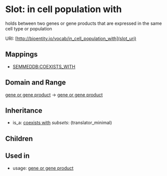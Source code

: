 # Slot: in cell population with


holds between two genes or gene products that are expressed in the same cell type or population

URI: [http://bioentity.io/vocab/in_cell_population_with](slot_uri)
## Mappings

 * [SEMMEDDB:COEXISTS_WITH](http://purl.obolibrary.org/obo/SEMMEDDB_COEXISTS_WITH)
## Domain and Range

[gene or gene product](GeneOrGeneProduct.md) -> [gene or gene product](GeneOrGeneProduct.md)
## Inheritance

 *  is_a: [coexists with](coexists_with.md) *subsets*: (translator_minimal)
## Children

## Used in

 *  usage: [gene or gene product](GeneOrGeneProduct.md)
